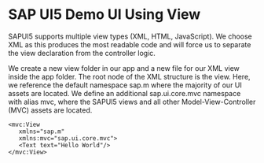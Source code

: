 # SAP UI5 Demo UI Using View

SAPUI5 supports multiple view types (XML, HTML, JavaScript). We choose XML as this produces the most readable code and will force us to separate the view declaration from the controller logic. 

We create a new view folder in our app and a new file for our XML view inside the app folder. The root node of the XML structure is the view. Here, we reference the default namespace sap.m where the majority of our UI assets are located. We define an additional sap.ui.core.mvc namespace with alias mvc, where the SAPUI5 views and all other Model-View-Controller (MVC) assets are located.

```
<mvc:View
   xmlns="sap.m"
   xmlns:mvc="sap.ui.core.mvc">
   <Text text="Hello World"/>
</mvc:View>
```
